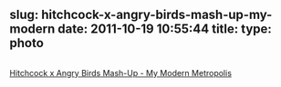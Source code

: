slug: hitchcock-x-angry-birds-mash-up-my-modern
date: 2011-10-19 10:55:44
title: 
type: photo
---

<a href="http://www.mymodernmet.com/profiles/blogs/hitchcock-x-angry-birds-mash-up"><img src="{{@asset.url swerner/tumblr/2011-10-19-hitchcock-x-angry-birds-mash-up-my-modern-a65864ea93.jpeg}}" alt=""/></a>

[Hitchcock x Angry Birds Mash-Up - My Modern Metropolis](http://www.mymodernmet.com/profiles/blogs/hitchcock-x-angry-birds-mash-up)
